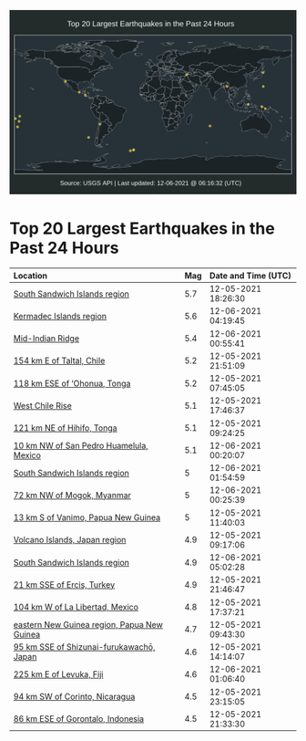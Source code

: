 ![Map](./map.png)

# Top 20 Largest Earthquakes in the Past 24 Hours

| Location | Mag | Date and Time (UTC) |
|:---|:---|:---|
| [South Sandwich Islands region](https://earthquake.usgs.gov/earthquakes/eventpage/us6000g9bb) | 5.7 | 12-05-2021 18:26:30 |
| [Kermadec Islands region](https://earthquake.usgs.gov/earthquakes/eventpage/us6000g9e3) | 5.6 | 12-06-2021 04:19:45 |
| [Mid-Indian Ridge](https://earthquake.usgs.gov/earthquakes/eventpage/us6000g9d9) | 5.4 | 12-06-2021 00:55:41 |
| [154 km E of Taltal, Chile](https://earthquake.usgs.gov/earthquakes/eventpage/us6000g9c2) | 5.2 | 12-05-2021 21:51:09 |
| [118 km ESE of ‘Ohonua, Tonga](https://earthquake.usgs.gov/earthquakes/eventpage/us6000g97y) | 5.2 | 12-05-2021 07:45:05 |
| [West Chile Rise](https://earthquake.usgs.gov/earthquakes/eventpage/us6000g9b7) | 5.1 | 12-05-2021 17:46:37 |
| [121 km NE of Hihifo, Tonga](https://earthquake.usgs.gov/earthquakes/eventpage/us6000g98x) | 5.1 | 12-05-2021 09:24:25 |
| [10 km NW of San Pedro Huamelula, Mexico](https://earthquake.usgs.gov/earthquakes/eventpage/us6000g9d3) | 5.1 | 12-06-2021 00:20:07 |
| [South Sandwich Islands region](https://earthquake.usgs.gov/earthquakes/eventpage/us6000g9dj) | 5 | 12-06-2021 01:54:59 |
| [72 km NW of Mogok, Myanmar](https://earthquake.usgs.gov/earthquakes/eventpage/us6000g9d4) | 5 | 12-06-2021 00:25:39 |
| [13 km S of Vanimo, Papua New Guinea](https://earthquake.usgs.gov/earthquakes/eventpage/us6000g99i) | 5 | 12-05-2021 11:40:03 |
| [Volcano Islands, Japan region](https://earthquake.usgs.gov/earthquakes/eventpage/us6000g98t) | 4.9 | 12-05-2021 09:17:06 |
| [South Sandwich Islands region](https://earthquake.usgs.gov/earthquakes/eventpage/us6000g9ec) | 4.9 | 12-06-2021 05:02:28 |
| [21 km SSE of Erciş, Turkey](https://earthquake.usgs.gov/earthquakes/eventpage/us6000g9c1) | 4.9 | 12-05-2021 21:46:47 |
| [104 km W of La Libertad, Mexico](https://earthquake.usgs.gov/earthquakes/eventpage/us6000g9b3) | 4.8 | 12-05-2021 17:37:21 |
| [eastern New Guinea region, Papua New Guinea](https://earthquake.usgs.gov/earthquakes/eventpage/us6000g98v) | 4.7 | 12-05-2021 09:43:30 |
| [95 km SSE of Shizunai-furukawachō, Japan](https://earthquake.usgs.gov/earthquakes/eventpage/us6000g9a7) | 4.6 | 12-05-2021 14:14:07 |
| [225 km E of Levuka, Fiji](https://earthquake.usgs.gov/earthquakes/eventpage/us6000g9da) | 4.6 | 12-06-2021 01:06:40 |
| [94 km SW of Corinto, Nicaragua](https://earthquake.usgs.gov/earthquakes/eventpage/us6000g9cu) | 4.5 | 12-05-2021 23:15:05 |
| [86 km ESE of Gorontalo, Indonesia](https://earthquake.usgs.gov/earthquakes/eventpage/us6000g9c0) | 4.5 | 12-05-2021 21:33:30 |

